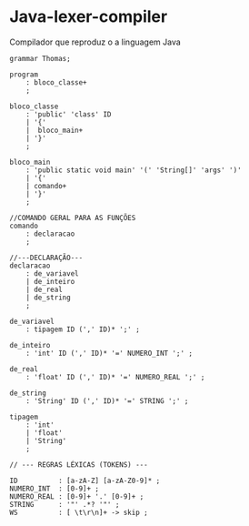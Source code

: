 # Java-lexer-compiler
Compilador que reproduz o a linguagem Java

    grammar Thomas;
    
    program
        : bloco_classe+
        ;
        
    bloco_classe
        : 'public' 'class' ID
        | '{'
        |  bloco_main+
        | '}'
        ;
    
    bloco_main
        : 'public static void main' '(' 'String[]' 'args' ')'
        | '{'
        | comando+
        | '}'
        ;
    
    //COMANDO GERAL PARA AS FUNÇÕES
    comando
        : declaracao
        ;
    
    //---DECLARAÇÃO---
    declaracao
        : de_variavel
        | de_inteiro
        | de_real
        | de_string
        ;
    
    de_variavel
        : tipagem ID (',' ID)* ';' ;
    
    de_inteiro
        : 'int' ID (',' ID)* '=' NUMERO_INT ';' ;
        
    de_real
        : 'float' ID (',' ID)* '=' NUMERO_REAL ';' ;
    
    de_string
        : 'String' ID (',' ID)* '=' STRING ';' ;
    
    tipagem
        : 'int'
        | 'float'
        | 'String'
        ;
    
    // --- REGRAS LÉXICAS (TOKENS) ---
    
    ID          : [a-zA-Z] [a-zA-Z0-9]* ;
    NUMERO_INT  : [0-9]+ ;
    NUMERO_REAL : [0-9]+ '.' [0-9]+ ;
    STRING      : '"' .*? '"' ;
    WS          : [ \t\r\n]+ -> skip ;

